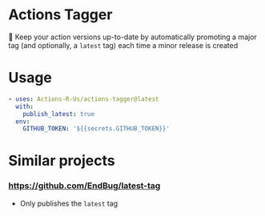 # Actions Tagger
:speedboat: Keep your action versions up-to-date by automatically promoting a major tag (and optionally, a `latest` tag) each time a minor release is created

# Usage

```yaml
- uses: Actions-R-Us/actions-tagger@latest
  with:
    publish_latest: true
  env:
    GITHUB_TOKEN: '${{secrets.GITHUB_TOKEN}}'
```

# Similar projects

### https://github.com/EndBug/latest-tag
- Only publishes the `latest` tag
